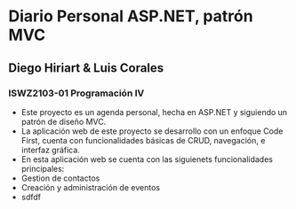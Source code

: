 # Diario Personal ASP.NET, patrón MVC
## Diego Hiriart & Luis Corales
### ISWZ2103-01 Programación IV
 
- Este proyecto es un agenda personal, hecha en ASP.NET y siguiendo un patrón de diseño MVC.
- La aplicación web de este proyecto se desarrollo con un enfoque Code First, cuenta con funcionalidades
básicas de CRUD, navegación, e interfaz gráfica. 
- En esta aplicación web se cuenta con las siguienets funcionalidades principales:
 - Gestion de contactos
 - Creación y administración de eventos
  - sdfdf
